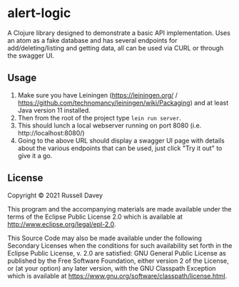 # alert-logic

A Clojure library designed to demonstrate a basic API implementation. Uses an atom as a fake database and has several
endpoints for add/deleting/listing and getting data, all can be used via CURL or through the swagger UI.

## Usage

1. Make sure you have Leiningen (https://leiningen.org/ / https://github.com/technomancy/leiningen/wiki/Packaging) and at least Java version 11 installed.
2. Then from the root of the project type `lein run server`.
3. This should lunch a local webserver running on port 8080 (i.e. http://localhost:8080/)
4. Going to the above URL should display a swagger UI page with details about the various endpoints that can be used,
   just click "Try it out" to give it a go.

## License

Copyright © 2021 Russell Davey

This program and the accompanying materials are made available under the
terms of the Eclipse Public License 2.0 which is available at
http://www.eclipse.org/legal/epl-2.0.

This Source Code may also be made available under the following Secondary
Licenses when the conditions for such availability set forth in the Eclipse
Public License, v. 2.0 are satisfied: GNU General Public License as published by
the Free Software Foundation, either version 2 of the License, or (at your
option) any later version, with the GNU Classpath Exception which is available
at https://www.gnu.org/software/classpath/license.html.
